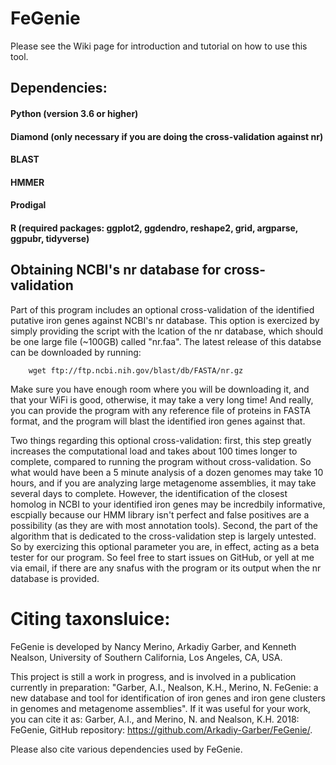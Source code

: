 # FeGenie

Please see the Wiki page for introduction and tutorial on how to use this tool.

## Dependencies:

#### Python (version 3.6 or higher)
#### Diamond (only necessary if you are doing the cross-validation against nr)
#### BLAST
#### HMMER
#### Prodigal
#### R (required packages: ggplot2, ggdendro, reshape2, grid, argparse, ggpubr, tidyverse)

## Obtaining NCBI's nr database for cross-validation

Part of this program includes an optional cross-validation of the identified putative iron genes against NCBI's nr database. This option is exercized by simply providing the script with the lcation of the nr database, which should be one large file (~100GB) called "nr.faa". The latest release of this databse can be downloaded by running:

        wget ftp://ftp.ncbi.nih.gov/blast/db/FASTA/nr.gz

Make sure you have enough room where you will be downloading it, and that your WiFi is good, otherwise, it may take a very long time! And really, you can provide the program with any reference file of proteins in FASTA format, and the program will blast the identified iron genes against that.

Two things regarding this optional cross-validation: first, this step greatly increases the computational load and takes about 100 times longer to complete, compared to running the program without cross-validation. So what would have been a 5 minute analysis of a dozen genomes may take 10 hours, and if you are analyzing large metagenome assemblies, it may take several days to complete. However, the identification of the closest homolog in NCBI to your identified iron genes may be incredbily informative, escpially because our HMM library isn't perfect and false positives are a possibility (as they are with most annotation tools). Second, the part of the algorithm that is dedicated to the cross-validation step is largely untested. So by exercizing this optional parameter you are, in effect, acting as a beta tester for our program. So feel free to start issues on GitHub, or yell at me via email, if there are any snafus with the program or its output when the nr database is provided.

# Citing taxonsluice:
FeGenie is developed by Nancy Merino, Arkadiy Garber, and Kenneth Nealson, University of Southern California, Los Angeles, CA, USA.

This project is still a work in progress, and is involved in a publication currently in preparation: "Garber, A.I., Nealson, K.H., Merino, N. FeGenie: a new database and tool for identification of iron genes and iron gene clusters in genomes and metagenome assemblies". If it was useful for your work, you can cite it as: Garber, A.I., and Merino, N. and Nealson, K.H. 2018: FeGenie, GitHub repository: https://github.com/Arkadiy-Garber/FeGenie/.


Please also cite various dependencies used by FeGenie.
